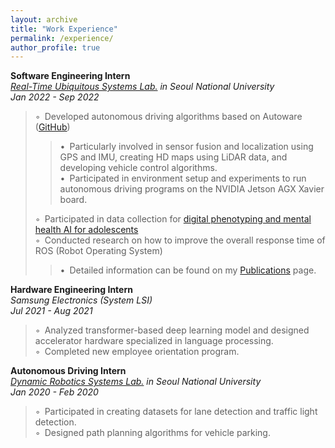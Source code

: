 ```yaml
---
layout: archive
title: "Work Experience"
permalink: /experience/
author_profile: true
---
```

**Software Engineering Intern**  
*[Real-Time Ubiquitous Systems Lab.](https://rubis.snu.ac.kr/) in Seoul National University*  
*Jan 2022 - Sep 2022*  
> ◦&ensp;Developed autonomous driving algorithms based on Autoware ([GitHub](https://github.com/rubis-lab/Autoware_On_Embedded))  
>> •&ensp;Particularly involved in sensor fusion and localization using GPS and IMU, creating HD maps using LiDAR data, and developing vehicle control algorithms.  
>> •&ensp;Participated in environment setup and experiments to run autonomous driving programs on the NVIDIA Jetson AGX Xavier board.
>
> ◦&ensp;Participated in data collection for [digital phenotyping and mental health AI for adolescents](https://rubis.snu.ac.kr/index.php/sample-page/research/)  
> ◦&ensp;Conducted research on how to improve the overall response time of ROS (Robot Operating System)  
>> •&ensp;Detailed information can be found on my [Publications](https://sunho001215.github.io/publications/) page.  

**Hardware Engineering Intern**  
*Samsung Electronics (System LSI)*  
*Jul 2021 - Aug 2021*  
> ◦&ensp;Analyzed transformer-based deep learning model and designed accelerator hardware specialized in language processing.  
> ◦&ensp;Completed new employee orientation program.

**Autonomous Driving Intern**  
*[Dynamic Robotics Systems Lab.](http://dyros.snu.ac.kr/) in Seoul National University*  
*Jan 2020 - Feb 2020*  
> ◦&ensp;Participated in creating datasets for lane detection and traffic light detection.  
> ◦&ensp;Designed path planning algorithms for vehicle parking.  

